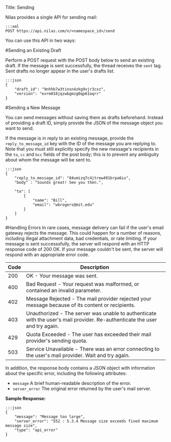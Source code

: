 Title: Sending

Nilas provides a single API for sending mail:

```
:::xml
POST https://api.nilas.com/n/<namespace_id>/send
```

You can use this API in two ways:

#Sending an Existing Draft

Perform a POST request with the POST body below to send an existing draft. If the message is sent successfully, the thread receives the `sent` tag. Sent drafts no longer appear in the user's drafts list.

```
:::json
{
    "draft_id": "9nhhb7w3tinsn4zkg9vjr3cxz",
    "version": "evrm018jqzwbgmzg0qp61oqrr"
}
```

#Sending a New Message

You can send messages without saving them as drafts beforehand. Instead of providing a draft ID, simply provide the JSON of the message object you want to send.

If the message is in reply to an existing message, provide the `reply_to_message_id` key with the ID of the message you are replying to.  Note that you must still explicitly specify the new message's recipients in the `to`, `cc` and `bcc` fields of the post body; this is to prevent any ambiguity about whom the message will be sent to.

```
:::json
{
    "reply_to_message_id": "84umizq7c4jtrew491brpa6iu",
    "body" : "Sounds great! See you then.",

    "to": [
        {
            "name": "Bill",
            "email": "wbrogers@mit.edu"
        }
    ]
}
```

#Handling Errors
In rare cases, message delivery can fail if the user's email gateway rejects the message. This could happen for a number of reasons, including illegal attachment data, bad credentials, or rate limiting. If your message is sent successsfully, the server will respond with an HTTP response code of 200 OK. If your message couldn't be sent, the server will respond with an appropriate error code.

Code | Description
-- | --
200 | OK - Your message was sent.
400 | Bad Request - Your request was malformed, or contained an invalid parameter.
402 | Message Rejected - The mail provider rejected your message because of its content or recipients.
403 | Unauthorized - The server was unable to authenticate with the user's mail provider. Re-authenticate the user and try again.
429 | Quota Exceeded - The user has exceeded their mail provider's sending quota.
503 | Service Unavailable - There was an error connecting to the user's mail provider. Wait and try again.

In addition, the response body contains a JSON object with information about the specific error, including the following attributes:

* `message` A brief human-readable description of the error.
* `server_error` The original error returned by the user's mail server.

**Sample Response:**

```
:::json
{
    "message": "Message too large",
    "server_error": "552 : 5.3.4 Message size exceeds fixed maximum message size",
    "type": "api_error"
}
```

